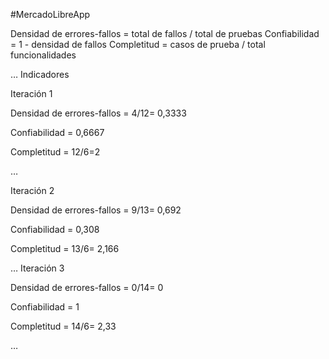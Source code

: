 #MercadoLibreApp

Densidad de errores-fallos = total de fallos / total de pruebas
Confiabilidad = 1 - densidad de fallos
Completitud = casos de prueba / total funcionalidades


…
Indicadores

Iteración 1

Densidad de errores-fallos = 4/12= 0,3333

Confiabilidad = 0,6667

Completitud = 12/6=2


…

Iteración 2

Densidad de errores-fallos = 9/13= 0,692

Confiabilidad = 0,308

Completitud = 13/6= 2,166


…
Iteración 3

Densidad de errores-fallos = 0/14= 0

Confiabilidad = 1

Completitud = 14/6= 2,33


…

